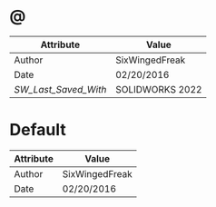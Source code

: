 # @
| Attribute | Value |
| ---  | ---     |
| Author | SixWingedFreak |
| Date | 02/20/2016 |
| _SW_Last_Saved_With_ | SOLIDWORKS 2022 |
# Default
| Attribute | Value |
| ---  | ---     |
| Author | SixWingedFreak |
| Date | 02/20/2016 |
